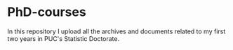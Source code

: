 # PhD-courses
In this repository I upload all the archives and documents related to my first two years in PUC's Statistic Doctorate.
